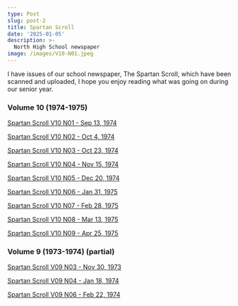 ```yaml
---
type: Post
slug: post-2
title: Spartan Scroll
date: '2025-01-05'
description: >-
  North High School newspaper
image: /images/V10-N01.jpeg
---
```


I have issues of our school newspaper, The Spartan Scroll, which have been scanned and uploaded, I hope you enjoy reading what was going on during our senior year.


### Volume 10 (1974-1975)

<!--more-->

<a href="https://drive.proton.me/urls/3WQ3E872KR#TlZiaJ43K0yq" target="_blank">Spartan Scroll V10 N01 - Sep 13, 1974</a>

<a href="https://drive.proton.me/urls/CHR824JTGC#2iFG0dUZ9631" target="_blank">Spartan Scroll V10 N02 - Oct 4, 1974</a>

<a href="https://drive.proton.me/urls/NJ8M1MJS0M#H7Odooh91Y40" target="_blank">Spartan Scroll V10 N03 - Oct 23, 1974</a>

<a href="https://drive.proton.me/urls/X5RHBZ32TW#LsHRizMQJgH4" target="_blank">Spartan Scroll V10 N04 - Nov 15, 1974</a>

<a href="https://drive.proton.me/urls/BNFZJQFRBC#IOZR6N7ijZYz" target="_blank">Spartan Scroll V10 N05 - Dec 20, 1974</a>

<a href="https://drive.proton.me/urls/P86P1G2XCR#troUw9A2KKD3" target="_blank">Spartan Scroll V10 N06 - Jan 31, 1975</a>

<a href="https://drive.proton.me/urls/9F4DDEW6X4#FSTEYyyjot2r" target="_blank">Spartan Scroll V10 N07 - Feb 28, 1975</a>

<a href="https://drive.proton.me/urls/70JN8PDE4W#lfrF6sTxuTAP" target="_blank">Spartan Scroll V10 N08 - Mar 13, 1975</a>

<a href="https://drive.proton.me/urls/MPJDP9ZDE8#bpMiRc3FebQ4" target="_blank">Spartan Scroll V10 N09 - Apr 25, 1975</a>



### Volume 9 (1973-1974) (partial)

<a href="https://drive.proton.me/urls/ME19E7TMA4#290wbQqcQXxu" target="_blank">Spartan Scroll V09 N03 - Nov 30, 1973</a>

<a href="https://drive.proton.me/urls/338M3A3NVC#AUpTdzfvnYhH" target="_blank">Spartan Scroll V09 N04 - Jan 18, 1974</a>

<a href="https://drive.proton.me/urls/1XZDKJXWEG#pU6mWA2jSmoH" target="_blank">Spartan Scroll V09 N06 - Feb 22, 1974</a>
